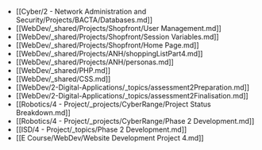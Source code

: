 - [[Cyber/2 - Network Administration and Security/Projects/BACTA/Databases.md]]
- [[WebDev/_shared/Projects/Shopfront/User Management.md]]
- [[WebDev/_shared/Projects/Shopfront/Session Variables.md]]
- [[WebDev/_shared/Projects/Shopfront/Home Page.md]]
- [[WebDev/_shared/Projects/ANH/shoppingListPart4.md]]
- [[WebDev/_shared/Projects/ANH/personas.md]]
- [[WebDev/_shared/PHP.md]]
- [[WebDev/_shared/CSS.md]]
- [[WebDev/2-Digital-Applications/_topics/assessment2Preparation.md]]
- [[WebDev/2-Digital-Applications/_topics/assessment2Finalisation.md]]
- [[Robotics/4 - Project/_projects/CyberRange/Project Status Breakdown.md]]
- [[Robotics/4 - Project/_projects/CyberRange/Phase 2 Development.md]]
- [[ISD/4 - Project/_topics/Phase 2 Development.md]]
- [[E Course/WebDev/Website Development Project 4.md]]